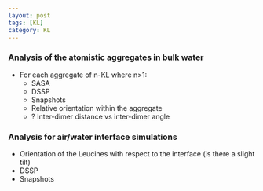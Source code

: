 ```yaml
---
layout: post
tags: [KL]
category: KL
---
```


### Analysis of the atomistic aggregates in bulk water
- For each aggregate of n-KL where n>1:
  - SASA
  - DSSP
  - Snapshots
  - Relative orientation within the aggregate
  - ? Inter-dimer distance vs inter-dimer angle
 
### Analysis for air/water interface simulations
  - Orientation of the Leucines with respect to the interface
    (is there a slight tilt)
  - DSSP
  - Snapshots
